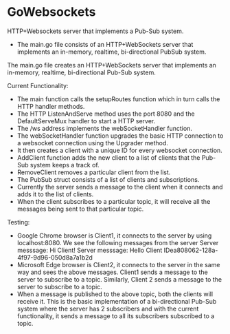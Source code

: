 # GoWebsockets
HTTP+Websockets server that implements a Pub-Sub system.
- The main.go file consists of an HTTP+WebSockets server that implements an in-memory, realtime, bi-directional PubSub system.

The main.go file creates an HTTP+WebSockets server that implements an in-memory, realtime, bi-directional Pub-Sub system.

Current Functionality:

- The main function calls the setupRoutes function which in turn calls the HTTP handler methods.
- The HTTP ListenAndServe method uses the port 8080 and the DefaultServeMux handler to start a HTTP server.
- The /ws address implements the webSocketHandler function.
- The webSocketHandler function upgrades the basic HTTP connection to a websocket connection using the Upgrader method.
- It then creates a client with a unique ID for every websocket connection.
- AddClient function adds the new client to a list of clients that the Pub-Sub system keeps a track of.
- RemoveClient removes a particular client from the list.
- The PubSub struct consists of a list of clients and subscriptions.
- Currently the server sends a message to the client when it connects and adds it to the list of clients.
- When the client subscribes to a particular topic, it will receive all the messages being sent to that particular topic.

Testing:
- Google Chrome browser is Client1, it connects to the server by using localhost:8080. We see the following messages from the server
Server messsage: Hi Client! Server messsage: Hello Client IDea808062-128a-4f97-9d96-050d8a7a1b2d
- Microsoft Edge browser is Client2, it connects to the server in the same way and sees the above messages.
Client1 sends a message to the server to subscribe to a topic.
Similarly, Client 2 sends a message to the server to subscribe to a topic.
- When a message is published to the above topic, both the clients will receive it.
This is the basic implementation of a bi-directional Pub-Sub system where the server has 2 subscribers and with the current functionality, it sends a message to all its subscribers subscribed to a topic.
